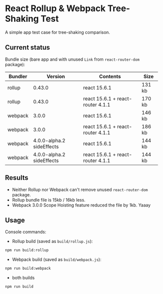 # React Rollup & Webpack Tree-Shaking Test

A simple app test case for tree-shaking comparison.

## Current status

Bundle size (bare app and with unused `Link` from `react-router-dom` package):

| Bundler | Version | Contents | Size |
| --- | --- | --- | --- |
| rollup | 0.43.0 | react 15.6.1 | 131 kb |
| rollup | 0.43.0 | react 15.6.1 + react-router 4.1.1 | 170 kb |
| webpack | 3.0.0 | react 15.6.1  | 146 kb |
| webpack | 3.0.0 | react 15.6.1 + react-router 4.1.1 | 186 kb |
| webpack | 4.0.0-alpha.2 sideEffects | react 15.6.1  | 144 kb |
| webpack | 4.0.0-alpha.2 sideEffects | react 15.6.1 + react-router 4.1.1 | 144 kb |

## Results

- Neither Rollup nor Webpack can't remove unused `react-router-dom` package.
- Rollup bundle file is 15kb / 16kb less.
- Webpack 3.0.0 Scope Hoisting feature reduced the file by 1kb. Yaaay

## Usage

Console commands:

- Rollup build (saved as `build/rollup.js`):

```sh
npm run build:rollup
```

- Webpack build (saved as `build/webpack.js`):

```sh
npm run build:webpack
```

- both builds

```sh
npm run build
```

